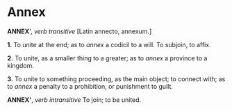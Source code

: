 # Annex

**ANNEX**', _verb transitive_ \[Latin annecto, annexum.\]

**1.** To unite at the end; as to _annex_ a codicil to a will. To subjoin, to affix.

**2.** To unite, as a smaller thing to a greater; as to _annex_ a province to a kingdom.

**3.** To unite to something proceeding, as the main object; to connect with; as to _annex_ a penalty to a prohibition, or punishment to guilt.

**ANNEX'**, _verb intransitive_ To join; to be united.
